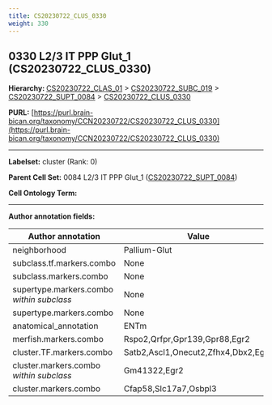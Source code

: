 ```yaml
---
title: CS20230722_CLUS_0330
weight: 330
---
```

## 0330 L2/3 IT PPP Glut_1 (CS20230722_CLUS_0330)
<b>Hierarchy: </b>
[CS20230722_CLAS_01](../CS20230722_CLAS_01) >
[CS20230722_SUBC_019](../CS20230722_SUBC_019) >
[CS20230722_SUPT_0084](../CS20230722_SUPT_0084) >
[CS20230722_CLUS_0330](../CS20230722_CLUS_0330)

**PURL:** [https://purl.brain-bican.org/taxonomy/CCN20230722/CS20230722_CLUS_0330](https://purl.brain-bican.org/taxonomy/CCN20230722/CS20230722_CLUS_0330)

---


**Labelset:** cluster (Rank: 0)

**Parent Cell Set:** 0084 L2/3 IT PPP Glut_1 ([CS20230722_SUPT_0084](../CS20230722_SUPT_0084))



**Cell Ontology Term:** 

[MARKER GENES.]: #


---

[TRANSFERRED ANNOTATIONS.]: #


[AUTHOR ANNOTATION FIELDS.]: #


**Author annotation fields:**

| Author annotation | Value |
|-------------------|-------|
|neighborhood|Pallium-Glut|
|subclass.tf.markers.combo|None|
|subclass.markers.combo|None|
|supertype.markers.combo _within subclass_|None|
|supertype.markers.combo|None|
|anatomical_annotation|ENTm|
|merfish.markers.combo|Rspo2,Qrfpr,Gpr139,Gpr88,Egr2|
|cluster.TF.markers.combo|Satb2,Ascl1,Onecut2,Zfhx4,Dbx2,Egr2|
|cluster.markers.combo _within subclass_|Gm41322,Egr2|
|cluster.markers.combo|Cfap58,Slc17a7,Osbpl3|
